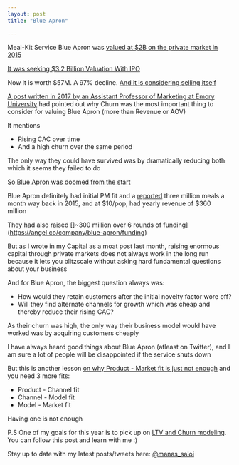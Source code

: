 ```yaml
---
layout: post
title: "Blue Apron"

---
```


Meal-Kit Service Blue Apron was [valued at $2B on the private market in 2015](https://angel.co/company/blue-apron/funding)

[It was seeking $3.2 Billion Valuation With IPO](https://fortune.com/2017/06/19/blue-apron-ipo-2/)

Now it is worth $57M. A 97% decline. [And it is considering selling itself](https://techcrunch.com/2020/02/18/blue-apron-is-considering-selling-itself/)

[A post written in 2017 by an Assistant Professor of Marketing at Emory University](https://www.linkedin.com/pulse/blue-aprons-ipo-filing-implies-troubling-customer-daniel-mccarthy/) had pointed out why Churn was the most important thing to consider for valuing Blue Apron (more than Revenue or AOV)

It mentions
- Rising CAC over time
- And a high churn over the same period

The only way they could have survived was by dramatically reducing both which it seems they failed to do

[So Blue Apron was doomed from the start](https://twitter.com/adam_keesling/status/1176992941488738304)

Blue Apron definitely had initial PM fit and a [reported](https://techcrunch.com/2015/06/09/blue-apron-cooks-up-135-million-in-series-d-funding/) three million meals a month way back in 2015, and at $10/pop, had yearly revenue of $360 million

They had also raised []~300 million over 6 rounds of funding](https://angel.co/company/blue-apron/funding)

But as I wrote in my Capital as a moat post last month, raising enormous capital through private markets does not always work in the long run because it lets you blitzscale without asking hard fundamental questions about your business

And for Blue Apron, the biggest question always was:
- How would they retain customers after the initial novelty factor wore off?
- Will they find alternate channels for growth which was cheap and thereby reduce their rising CAC?

As their churn was high, the only way their business model would have worked was by acquiring customers cheaply

I have always heard good things about Blue Apron (atleast on Twitter), and I am sure a lot of people will be disappointed if the service shuts down

But this is another lesson [on why Product - Market fit is just not enough](https://manassaloi.com/2019/11/02/product-business-market-fit.html) and you need 3 more fits:
- Product - Channel fit
- Channel - Model fit
- Model - Market fit

Having one is not enough

P.S One of my goals for this year is to pick up on [LTV and Churn modeling](https://manassaloi.com/2020/01/14/so-you-want-to-understand-ltv-churn.html). You can follow this post and learn with me :)

Stay up to date with my latest posts/tweets here: [@manas_saloi](http://twitter.com/manas_saloi)
